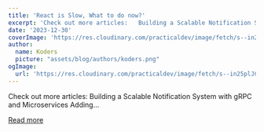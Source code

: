 ```yaml
---
title: 'React is Slow, What to do now?'
excerpt: 'Check out more articles:   Building a Scalable Notification System with gRPC and Microservices Adding...'
date: '2023-12-30'
coverImage: 'https://res.cloudinary.com/practicaldev/image/fetch/s--in25plJC--/c_imagga_scale,f_auto,fl_progressive,h_420,q_auto,w_1000/https://dev-to-uploads.s3.amazonaws.com/uploads/articles/u01qm0mnwqjykc7x1v9f.jpg'
author:
  name: Koders
  picture: "assets/blog/authors/koders.png"
ogImage:
  url: 'https://res.cloudinary.com/practicaldev/image/fetch/s--in25plJC--/c_imagga_scale,f_auto,fl_progressive,h_420,q_auto,w_1000/https://dev-to-uploads.s3.amazonaws.com/uploads/articles/u01qm0mnwqjykc7x1v9f.jpg'
---
```


Check out more articles:   Building a Scalable Notification System with gRPC and Microservices Adding...

[Read more](https://dev.to/nikl/react-is-slow-what-to-do-now-369g)
